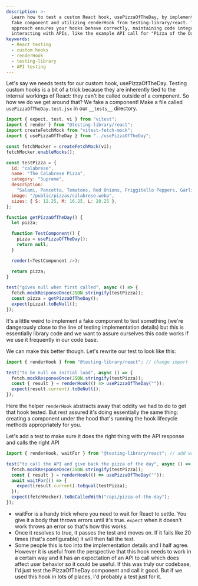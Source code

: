 ```yaml
---
description: >-
  Learn how to test a custom React hook, usePizzaOfTheDay, by implementing a
  fake component and utilizing renderHook from testing-library/react. This
  approach ensures your hooks behave correctly, maintaining code integrity while
  interacting with APIs, like the example API call for "Pizza of the Day."
keywords:
  - React testing
  - custom hooks
  - renderHook
  - testing-library
  - API testing
---
```


Let's say we needs tests for our custom hook, usePizzaOfTheDay. Testing custom hooks is a bit of a trick because they are inherently tied to the internal workings of React: they can't be called outside of a component. So how we do we get around that? We fake a component! Make a file called `usePizzaOfTheDay.test.jsx` in our `__tests__` directory.

```javascript
import { expect, test, vi } from "vitest";
import { render } from "@testing-library/react";
import createFetchMock from "vitest-fetch-mock";
import { usePizzaOfTheDay } from "../usePizzaOfTheDay";

const fetchMocker = createFetchMock(vi);
fetchMocker.enableMocks();

const testPizza = {
  id: "calabrese",
  name: "The Calabrese Pizza",
  category: "Supreme",
  description:
    "Salami, Pancetta, Tomatoes, Red Onions, Friggitello Peppers, Garlic",
  image: "/public/pizzas/calabrese.webp",
  sizes: { S: 12.25, M: 16.25, L: 20.25 },
};

function getPizzaOfTheDay() {
  let pizza;

  function TestComponent() {
    pizza = usePizzaOfTheDay();
    return null;
  }

  render(<TestComponent />);

  return pizza;
}

test("gives null when first called", async () => {
  fetch.mockResponseOnce(JSON.stringify(testPizza));
  const pizza = getPizzaOfTheDay();
  expect(pizza).toBeNull();
});
```

It's a little weird to implement a fake component to test something (we're dangerously close to the line of testing implementation details) but this is essentially library code and we want to assure ourselves this code works if we use it frequently in our code base.

We can make this better though. Let's rewrite our test to look like this:

```javascript
import { renderHook } from "@testing-library/react"; // change import

test("to be null on initial load", async () => {
  fetch.mockResponseOnce(JSON.stringify(testPizza));
  const { result } = renderHook(() => usePizzaOfTheDay(""));
  expect(result.current).toBeNull();
});
```

Here the helper `renderHook` abstracts away that oddity we had to do to get that hook tested. But rest assured it's doing essentially the same thing: creating a component under the hood that's running the hook lifecycle methods appropriately for you.

Let's add a test to make sure it does the right thing with the API response and calls the right API

```javascript
import { renderHook, waitFor } from "@testing-library/react"; // add waitFor

test("to call the API and give back the pizza of the day", async () => {
  fetch.mockResponseOnce(JSON.stringify(testPizza));
  const { result } = renderHook(() => usePizzaOfTheDay(""));
  await waitFor(() => {
    expect(result.current).toEqual(testPizza);
  });
  expect(fetchMocker).toBeCalledWith("/api/pizza-of-the-day");
});
```

- waitFor is a handy trick where you need to wait for React to settle. You give it a body that throws errors until it's true. `expect` when it doesn't work throws an error so that's how this works.
- Once it resolves to true, it passes the test and moves on. If it fails like 20 times (that's configurable) it will then fail the test.
- Some people this is too into the implementation details and I half agree. However it is useful from the perspective that this hook needs to work in a certain way and it has an expectation of an API to call which does affect user behavior so it could be useful. If this was truly our codebase, I'd just test the PizzaOfTheDay component and call it good. But if we used this hook in lots of places, I'd probably a test just for it.
